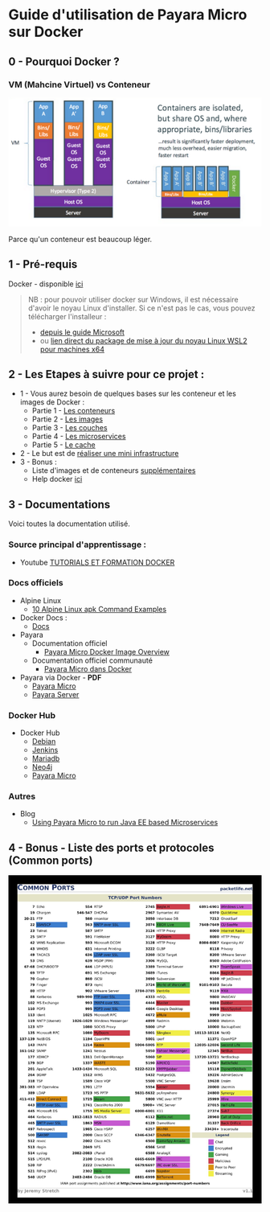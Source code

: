 # Guide d'utilisation de Payara Micro sur Docker

## 0 - Pourquoi Docker ?

### VM (Mahcine Virtuel) vs Conteneur

![vm_vs_container](/img_readme/vm_vs_container.png)

Parce qu'un conteneur est beaucoup léger.

## 1 - Pré-requis

Docker - disponible [ici](https://www.docker.com/get-started)

> NB : pour pouvoir utiliser docker sur Windows, il est nécessaire d'avoir le noyau Linux d'installer. Si ce n'est pas le cas, vous pouvez télécharger l'installeur :
> - [depuis le guide Microsoft](https://docs.microsoft.com/fr-fr/windows/wsl/install-manual#step-4---download-the-linux-kernel-update-package)
> - ou [lien direct du package de mise à jour du noyau Linux WSL2 pour machines x64](https://wslstorestorage.blob.core.windows.net/wslblob/wsl_update_x64.msi)

## 2 - Les Etapes à suivre pour ce projet :

- 1 - Vous aurez besoin de quelques bases sur les conteneur et les images de Docker :
  - Partie 1 - [Les conteneurs](README_001.md)
  - Partie 2 - [Les images](README_002.md)
  - Partie 3 - [Les couches](README_003.md)
  - Partie 4 - [Les microservices](README_004.md)
  - Partie 5 - [Le cache](README_005.md)
- 2 - Le but est de [réaliser une mini infrastructure](README_TP.md)
- 3 - Bonus :
  - Liste d'images et de conteneurs [supplémentaires](README_bonus.md)
  - Help docker [ici](README_help.md)

## 3 - Documentations

Voici toutes la documentation utilisé.

### Source principal d'apprentissage :

- Youtube [TUTORIALS ET FORMATION DOCKER](https://www.youtube.com/playlist?list=PLn6POgpklwWq0iz59-px2z-qjDdZKEvWd)

### Docs officiels

- Alpine Linux
  - [10 Alpine Linux apk Command Examples](https://www.cyberciti.biz/faq/10-alpine-linux-apk-command-examples/)
- Docker Docs :
  - [Docs](https://docs.docker.com/)
- Payara
  - Documentation officiel
    - [Payara Micro Docker Image Overview](https://docs.payara.fish/community/docs/documentation/ecosystem/docker-images/micro-image-overview.html)
  - Documentation officiel communauté
    - [Payara Micro dans Docker](https://blog.payara.fish/payara-micro-in-docker)
- Payara via Docker - **PDF**
  - [Payara Micro](docs/Using-Payara-Micro-with-Docker2.pdf)
  - [Payara Server](docs/Introduction_to_Payara_Server_Docker_Nodes_&_Instances.pdf)

### Docker Hub
- Docker Hub
  - [Debian](https://hub.docker.com/_/debian)
  - [Jenkins](https://hub.docker.com/_/jenkins)
  - [Mariadb](https://hub.docker.com/_/mariadb)
  - [Neo4j](https://hub.docker.com/\_/neo4j)
  - [Payara Micro](https://hub.docker.com/r/payara/micro)

### Autres
- Blog
  - [Using Payara Micro to run Java EE based Microservices](https://medium.com/oracledevs/java-ee-based-microservice-on-oracle-cloud-with-payara-micro-32f8f823103f)

## 4 - Bonus - Liste des ports et protocoles (Common ports)

![Common ports](img_readme/common_ports.jpg)